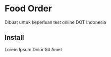 # Food Order
Dibuat untuk keperluan test online DOT Indonesia

## Install
Lorem Ipsum Dolor Sit Amet